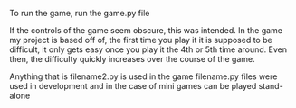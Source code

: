 To run the game, run the game.py file

If the controls of the game seem obscure, this was intended. In the game my project is based off of, the first time you play it it is supposed to be difficult, it only gets easy once you play it the 4th or 5th time around. Even then, the difficulty quickly increases over the course of the game.

Anything that is filename2.py is used in the game filename.py files were used in development and in the case of mini games can be played stand-alone
